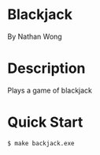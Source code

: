 Blackjack
===========================

By Nathan Wong

# Description
Plays a game of blackjack

# Quick Start
```console
$ make backjack.exe
```